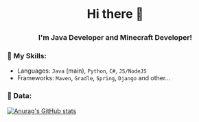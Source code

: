 # <p align="center">Hi there 👋</p>
### <p align="center">I'm Java Developer and Minecraft Developer!</p>

### 🔨 My Skills:
- Languages: `Java` (main), `Python`, `C#`, `JS/NodeJS`
- Frameworks: `Maven`, `Gradle`, `Spring`, `Django` and other...

### 📄 Data:

[![Anurag's GitHub stats](https://github-readme-stats.vercel.app/api?username=EpicPlayerA10&show_icons=true&theme=great-gatsby)](https://github.com/anuraghazra/github-readme-stats)

